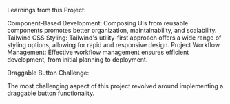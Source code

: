 Learnings from this Project:

Component-Based Development: Composing UIs from reusable components promotes better organization, maintainability, and scalability.
Tailwind CSS Styling: Tailwind's utility-first approach offers a wide range of styling options, allowing for rapid and responsive design.
Project Workflow Management: Effective workflow management ensures efficient development, from initial planning to deployment.







Draggable Button Challenge:

The most challenging aspect of this project revolved around implementing a draggable button functionality.

